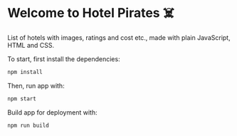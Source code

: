 # Welcome to Hotel Pirates ☠️

List of hotels with images, ratings and cost etc., made with plain JavaScript, HTML and CSS.

To start, first install the dependencies:

```bash
npm install
```

Then, run app with:

```bash
npm start
```

Build app for deployment with:

```bash
npm run build
```
